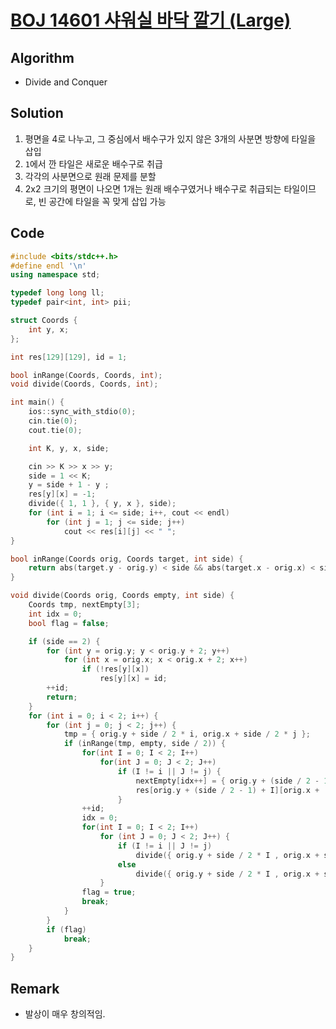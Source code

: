 [BOJ 14601 샤워실 바닥 깔기 (Large)](https://www.acmicpc.net/problem/14601)
=====
Algorithm
-----
* Divide and Conquer

Solution
-----
1. 평면을 4로 나누고, 그 중심에서 배수구가 있지 않은 3개의 사분면 방향에 타일을 삽입
2. ```1```에서 깐 타일은 새로운 배수구로 취급
3. 각각의 사분면으로 원래 문제를 분할
4. 2x2 크기의 평면이 나오면 1개는 원래 배수구였거나 배수구로 취급되는 타일이므로, 빈 공간에 타일을 꼭 맞게 삽입 가능

Code
-----

```cpp
#include <bits/stdc++.h>
#define endl '\n'
using namespace std;

typedef long long ll;
typedef pair<int, int> pii;

struct Coords {
	int y, x;
};

int res[129][129], id = 1;

bool inRange(Coords, Coords, int);
void divide(Coords, Coords, int);

int main() {
	ios::sync_with_stdio(0);
	cin.tie(0);
	cout.tie(0);

	int K, y, x, side;

	cin >> K >> x >> y;
	side = 1 << K;
	y = side + 1 - y ;
	res[y][x] = -1;
	divide({ 1, 1 }, { y, x }, side);
	for (int i = 1; i <= side; i++, cout << endl)
		for (int j = 1; j <= side; j++)
			cout << res[i][j] << " ";
}

bool inRange(Coords orig, Coords target, int side) {
	return abs(target.y - orig.y) < side && abs(target.x - orig.x) < side;
}

void divide(Coords orig, Coords empty, int side) {
	Coords tmp, nextEmpty[3];
	int idx = 0;
	bool flag = false;

	if (side == 2) {
		for (int y = orig.y; y < orig.y + 2; y++)
			for (int x = orig.x; x < orig.x + 2; x++)
				if (!res[y][x])
					res[y][x] = id;
		++id;
		return;
	}
	for (int i = 0; i < 2; i++) {
		for (int j = 0; j < 2; j++) {
			tmp = { orig.y + side / 2 * i, orig.x + side / 2 * j };
			if (inRange(tmp, empty, side / 2)) {
				for(int I = 0; I < 2; I++)
					for(int J = 0; J < 2; J++)
						if (I != i || J != j) {
							nextEmpty[idx++] = { orig.y + (side / 2 - 1) + I, orig.x + (side / 2 - 1) + J };
							res[orig.y + (side / 2 - 1) + I][orig.x + (side / 2 - 1) + J] = id;
						}
				++id;
				idx = 0;
				for(int I = 0; I < 2; I++)
					for (int J = 0; J < 2; J++) {
						if (I != i || J != j)
							divide({ orig.y + side / 2 * I , orig.x + side / 2 * J }, nextEmpty[idx++], side / 2);
						else
							divide({ orig.y + side / 2 * I , orig.x + side / 2 * J }, empty, side / 2);
					}
				flag = true;
				break;
			}
		}
		if (flag)
			break;
	}
}
```

Remark
-----
* 발상이 매우 창의적임.